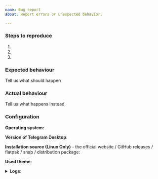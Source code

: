 ```yaml
---
name: Bug report
about: Report errors or unexpected behavior.

---
```


<!--
Thanks for reporting issues of Telegram Desktop!

To make it easier for us to help you please enter detailed information below.
-->
### Steps to reproduce
1. 
2. 
3. 

### Expected behaviour
Tell us what should happen

### Actual behaviour
Tell us what happens instead

### Configuration
**Operating system:**

**Version of Telegram Desktop:**

**Installation source (Linux Only)** - the official website / GitHub releases / flatpak / snap / distribution package:

**Used theme**:

<details><summary><b>Logs</b>:</summary>
Insert log.txt here (if necessary)
</details>
